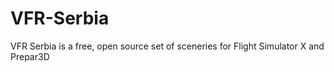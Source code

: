 # VFR-Serbia
VFR Serbia is a free, open source set of sceneries for Flight Simulator X and Prepar3D
